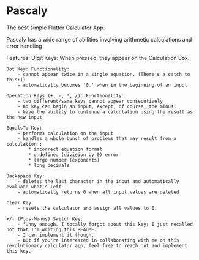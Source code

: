# Pascaly

The best simple Flutter Calculator App.

Pascaly has a wide range of abilities involving arithmetic calculations and error handling

Features:
    Digit Keys: When pressed, they appear on the Calculation Box.
    
    Dot Key: Functionality:
        - cannot appear twice in a single equation. (There's a catch to this:])
        - automatically becomes '0.' when in the beginning of an input

    Operation Keys (+, -, *, /): Functionality:
        - two different/same keys cannot appear consecutively
        - no key can begin an input, except, of course, the minus.
        - have the ability to continue a calculation using the result as the new input

    EqualsTo Key:
        - performs calculation on the input
        - handles a whole bunch of problems that may result from a calculation :
            * incorrect equation format
            * undefined (division by 0) error
            * large number (exponents)
            * long decimals

    Backspace Key:
        - deletes the last character in the input and automatically evaluate what's left
        - automatically returns 0 when all input values are deleted

    Clear Key:
        - resets the calculator and assign all values to 0.

    +/- (Plus-Minus) Switch Key:
        - funny enough, I totally forgot about this key; I just recalled not that I'm writing this README.
        - I can implement it though.
        - But if you're interested in collaborating with me on this revolutionary calculator app, feel free to reach out and implement this key.


